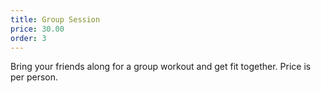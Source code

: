 ```yaml
---
title: Group Session
price: 30.00
order: 3
---
```


Bring your friends along for a group workout and get fit together. Price is per person.
